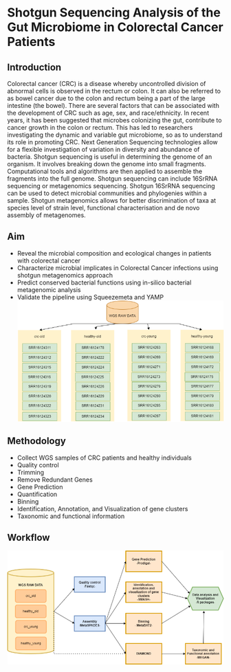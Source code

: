 # Shotgun Sequencing Analysis of the Gut Microbiome in Colorectal Cancer Patients

## Introduction
Colorectal cancer (CRC) is a disease whereby uncontrolled division of abnormal cells is observed
in the rectum or colon. It can also be referred to as bowel cancer due to the colon and rectum being a 
part of the large intestine (the bowel). There are several factors that can be associated with the development
of CRC such as age, sex, and race/ethnicity.
In recent years, it has been suggested that microbes colonizing the gut, contribute to cancer growth in
the colon or rectum. This has led to researchers investigating the dynamic and variable gut microbiome,
so as to understand its role in promoting CRC. 
Next Generation Sequencing technologies allow for a flexible investigation of variation in diversity 
and abundance of bacteria. Shotgun sequencing is useful in determining the genome of an organism. It involves
breaking down the genome into small fragments. Computational tools and algorithms are then applied to 
assemble the fragments into the full genome. Shotgun sequencing can include 16SrRNA sequencing or metagenomics
sequencing. Shotgun 16SrRNA sequencing can be used to detect microbial communities and phylogenies within a sample.
Shotgun metagenomics allows for better discrimination of taxa at species level of strain level,
functional characterisation and de novo assembly of metagenomes.

## Aim
 - Reveal the microbial composition and ecological changes in patients with colorectal cancer  
 - Characterize microbial implicates in Colorectal Cancer infections using shotgun metagenomics approach  
 - Predict conserved bacterial functions using in-silico bacterial metagenomic analysis  
 - Validate the pipeline using Squeezemeta and YAMP
![figure](./figures/data_samples.png)

## Methodology
 - Collect WGS samples of CRC patients and healthy individuals
 - Quality control
 - Trimming
 - Remove Redundant Genes 
 - Gene Prediction
 - Quantification
 - Binning
 - Identification, Annotation, and Visualization of gene clusters
 - Taxonomic and functional information


 ## Workflow
![figure](./figures/pipeline.png)
   
